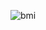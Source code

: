![bmi](https://user-images.githubusercontent.com/53031435/179335805-e0355959-475f-4563-bfb2-142ba6b9f01a.png)

